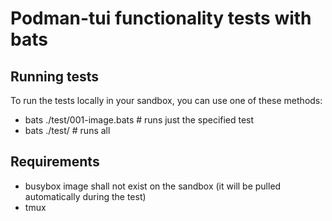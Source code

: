 # Podman-tui functionality tests with bats


## Running tests

To run the tests locally in your sandbox, you can use one of these methods:

* bats ./test/001-image.bats  # runs just the specified test
* bats ./test/                # runs all

## Requirements
- busybox image shall not exist on the sandbox (it will be pulled automatically during the test)
- tmux
